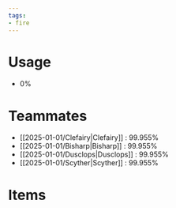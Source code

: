 ```yaml
---
tags:
- fire
---
```

# Usage
- 0%
# Teammates
- [[2025-01-01/Clefairy|Clefairy]] : 99.955%
- [[2025-01-01/Bisharp|Bisharp]] : 99.955%
- [[2025-01-01/Dusclops|Dusclops]] : 99.955%
- [[2025-01-01/Scyther|Scyther]] : 99.955%
# Items